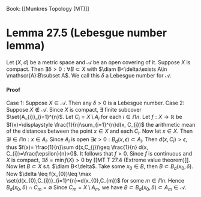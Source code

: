 Book: [[Munkres Topology (MT)]]
# Lemma 27.5 (Lebesgue number lemma)
Let $(X,d)$ be a metric space and $\mathscr{A}$ be an open covering of it.
Suppose $X$ is compact.
Then $\exists \delta>0:\forall B\subset X$ with $\diam B<\delta:\exists A\in \mathscr{A}:B\subset A$.
We call this $\delta$ a Lebesgue number for $\mathscr{A}$.
#### Proof
Case 1: Suppose $X\in \mathscr{A}$.
Then any $\delta>0$ is a Lebesgue number.
Case 2: Suppose $X\notin \mathscr{A}$.
Since $X$ is compact, $\exists$ finite subcover $\set{A_{i}}_{i=1}^{n}$.
Let $C_{i}= X\setminus A_{i}$ for each $i\in\ii{1}{n}$.
Let $f:X\to \mathbb{R}$ be $f(x)=\displaystyle \frac{1}{n}\sum_{i=1}^{n}d(x, C_{i})$ the arithmetic mean of the distances between the point $x\in X$ and each $C_{i}$.
Now let $x\in X$. Then $\exists i\in\ii{1}{n}:x\in A_{i}$.
Since $A_{i}$ is open $\exists \epsilon>0:B_{d}(x,\epsilon)\subset A_{i}$.
Then $d(x,C_{i})>\epsilon$, thus $f(x)= \frac{1}{n}\sum d(x,C_{j})\geq \frac{1}{n} d(x, C_{i})=\frac{\epsilon}{n}>0$.
It follows that $f>0$.
Since $f$ is continuous and $X$ is compact, $\exists \delta=\min f(X)>0$ by [[MT T 27.4 (Extreme value theorem)]].
Now let $B\subset X$ s.t. $\diam B<\delta$.
Take some $x_{0}\in B$, then $B\subset B_{d}(x_{0},\delta)$.
Now $\delta \leq f(x_{0})\leq \max \set{d(x_{0},C_{i})}_{i=1}^{n}=d(x_{0},C_{m})$ for some $m\in\ii{1}{n}$.
Hence $B_{d}(x_{0},\delta)\cap C_{m}=\emptyset$
Since $C_{m}=X\setminus A_{m}$, we have $B\subset B_{d}(x_{0},\delta)\subset A_{m}\in \mathscr{A}$. 